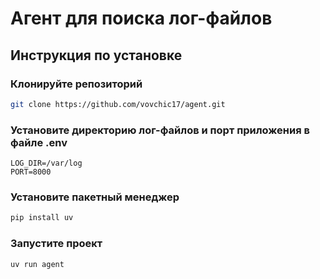 # Агент для поиска лог-файлов

## Инструкция по установке

### Клонируйте репозиторий
```bash
git clone https://github.com/vovchic17/agent.git
```

### Установите директорию лог-файлов и порт приложения в файле .env
```
LOG_DIR=/var/log
PORT=8000
```

### Установите пакетный менеджер
```bash
pip install uv
```

### Запустите проект
```bash
uv run agent
```
